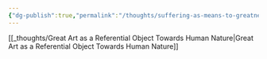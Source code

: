 ```yaml
---
{"dg-publish":true,"permalink":"/thoughts/suffering-as-means-to-greatness/","noteIcon":""}
---
```



[[_thoughts/Great Art as a Referential Object Towards Human Nature\|Great Art as a Referential Object Towards Human Nature]]